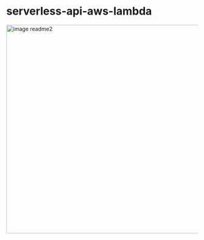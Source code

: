 # serverless-api-aws-lambda

<img width="548" alt="image readme2" src="https://github.com/LucBecker/serverless-api-aws-lambda/assets/108952468/d525f22e-6b29-4d9f-8a2a-ed8d40f5acf1">
